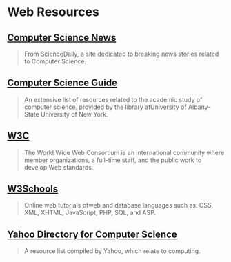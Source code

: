 # Web Resources

## [Computer Science News](https://web.archive.org/web/20150906075739/http:/www.sciencedaily.com/news/computers_math/computer_science/)

> From ScienceDaily, a site dedicated to breaking news stories related to Computer Science.

## [Computer Science Guide](https://web.archive.org/web/20150906075739/http:/libguides.library.albany.edu/csci)

> An extensive list of resources related to the academic study of computer science, provided by the library atUniversity of Albany- State University of New York.

## [W3C](https://web.archive.org/web/20150906075739/http:/www.w3.org/Consortium/)

> The World Wide Web Consortium is an international community where member organizations, a full-time staff, and the public work to develop Web standards.

## [W3Schools](https://web.archive.org/web/20150906075739/http:/www.w3schools.com/)

> Online web tutorials ofweb and database languages such as: CSS, XML, XHTML, JavaScript, PHP, SQL, and ASP.

## [Yahoo Directory for Computer Science](https://web.archive.org/web/20150906075739/http:/dir.yahoo.com/Science/Computer_Science/)

> A resource list compiled by Yahoo, which relate to computing.



